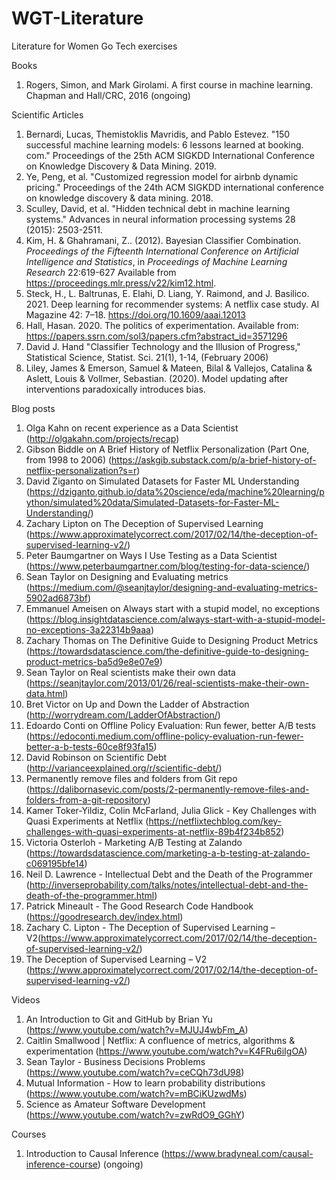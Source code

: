 # WGT-Literature
Literature for Women Go Tech exercises


Books
1. Rogers, Simon, and Mark Girolami. A first course in machine learning. Chapman and Hall/CRC, 2016 (ongoing) 


Scientific Articles
1. Bernardi, Lucas, Themistoklis Mavridis, and Pablo Estevez. "150 successful machine learning models: 6 lessons learned at booking. com." Proceedings of the 25th ACM SIGKDD International Conference on Knowledge Discovery & Data Mining. 2019.
2. Ye, Peng, et al. "Customized regression model for airbnb dynamic pricing." Proceedings of the 24th ACM SIGKDD international conference on knowledge discovery & data mining. 2018. 
3. Sculley, David, et al. "Hidden technical debt in machine learning systems." Advances in neural information processing systems 28 (2015): 2503-2511.
4. Kim, H. &amp; Ghahramani, Z.. (2012). Bayesian Classifier Combination. <i>Proceedings of the Fifteenth International Conference on Artificial Intelligence and Statistics</i>, in <i>Proceedings of Machine Learning Research</i> 22:619-627 Available from https://proceedings.mlr.press/v22/kim12.html.
5. Steck, H., L. Baltrunas, E. Elahi, D. Liang, Y. Raimond, and J. Basilico. 2021. Deep learning for recommender systems: A netflix case study. AI Magazine 42: 7–18. https://doi.org/10.1609/aaai.12013
6. Hall, Hasan. 2020. The politics of experimentation. Available from: https://papers.ssrn.com/sol3/papers.cfm?abstract_id=3571296
7. David J. Hand "Classifier Technology and the Illusion of Progress," Statistical Science, Statist. Sci. 21(1), 1-14, (February 2006)
8. Liley, James & Emerson, Samuel & Mateen, Bilal & Vallejos, Catalina & Aslett, Louis & Vollmer, Sebastian. (2020). Model updating after interventions paradoxically introduces bias. 


Blog posts
1. Olga Kahn on recent experience as a Data Scientist (http://olgakahn.com/projects/recap)
2. Gibson Biddle on A Brief History of Netflix Personalization (Part One, from 1998 to 2006) (https://askgib.substack.com/p/a-brief-history-of-netflix-personalization?s=r)
3. David Ziganto on Simulated Datasets for Faster ML Understanding (https://dziganto.github.io/data%20science/eda/machine%20learning/python/simulated%20data/Simulated-Datasets-for-Faster-ML-Understanding/)
4. Zachary Lipton on The Deception of Supervised Learning (https://www.approximatelycorrect.com/2017/02/14/the-deception-of-supervised-learning-v2/)
5. Peter Baumgartner on Ways I Use Testing as a Data Scientist (https://www.peterbaumgartner.com/blog/testing-for-data-science/)
6. Sean Taylor on Designing and Evaluating metrics (https://medium.com/@seanjtaylor/designing-and-evaluating-metrics-5902ad6873bf)
7. Emmanuel Ameisen on Always start with a stupid model, no exceptions (https://blog.insightdatascience.com/always-start-with-a-stupid-model-no-exceptions-3a22314b9aaa)
8. Zachary Thomas on The Definitive Guide to Designing Product Metrics (https://towardsdatascience.com/the-definitive-guide-to-designing-product-metrics-ba5d9e8e07e9)
9. Sean Taylor on Real scientists make their own data (https://seanjtaylor.com/2013/01/26/real-scientists-make-their-own-data.html)
10. Bret Victor on Up and Down the Ladder of Abstraction (http://worrydream.com/LadderOfAbstraction/)
11. Edoardo Conti on Offline Policy Evaluation: Run fewer, better A/B tests (https://edoconti.medium.com/offline-policy-evaluation-run-fewer-better-a-b-tests-60ce8f93fa15)
12. David Robinson on Scientific Debt (http://varianceexplained.org/r/scientific-debt/)
13. Permanently remove files and folders from Git repo (https://dalibornasevic.com/posts/2-permanently-remove-files-and-folders-from-a-git-repository)
14. Kamer Toker-Yildiz, Colin McFarland, Julia Glick - Key Challenges with Quasi Experiments at Netflix (https://netflixtechblog.com/key-challenges-with-quasi-experiments-at-netflix-89b4f234b852)
15. Victoria Osterloh - Marketing A/B Testing at Zalando (https://towardsdatascience.com/marketing-a-b-testing-at-zalando-c069195bfe14)
16. Neil D. Lawrence - Intellectual Debt and the Death of the Programmer (http://inverseprobability.com/talks/notes/intellectual-debt-and-the-death-of-the-programmer.html)
17. Patrick Mineault - The Good Research Code Handbook (https://goodresearch.dev/index.html)
18. Zachary C. Lipton - The Deception of Supervised Learning – V2(https://www.approximatelycorrect.com/2017/02/14/the-deception-of-supervised-learning-v2/)
19. The Deception of Supervised Learning – V2 (https://www.approximatelycorrect.com/2017/02/14/the-deception-of-supervised-learning-v2/)


Videos
1. An Introduction to Git and GitHub by Brian Yu (https://www.youtube.com/watch?v=MJUJ4wbFm_A)
2. Caitlin Smallwood | Netflix: A confluence of metrics, algorithms & experimentation (https://www.youtube.com/watch?v=K4FRu6iIgOA)
3. Sean Taylor - Business Decisions Problems (https://www.youtube.com/watch?v=ceCQh73dU98)
4. Mutual Information - How to learn probability distributions (https://www.youtube.com/watch?v=mBCiKUzwdMs)
5. Science as Amateur Software Development (https://www.youtube.com/watch?v=zwRdO9_GGhY)


Courses
1. Introduction to Causal Inference (https://www.bradyneal.com/causal-inference-course) (ongoing)
